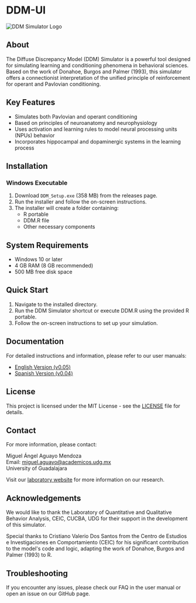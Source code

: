 # DDM-UI

![DDM Simulator Logo](images/icon.ico)

## About

The Diffuse Discrepancy Model (DDM) Simulator is a powerful tool designed for simulating learning and conditioning phenomena in behavioral sciences. Based on the work of Donahoe, Burgos and Palmer (1993), this simulator offers a connectionist interpretation of the unified principle of reinforcement for operant and Pavlovian conditioning.

## Key Features

- Simulates both Pavlovian and operant conditioning
- Based on principles of neuroanatomy and neurophysiology
- Uses activation and learning rules to model neural processing units (NPUs) behavior
- Incorporates hippocampal and dopaminergic systems in the learning process

## Installation

### Windows Executable

1. Download `DDM_Setup.exe` (358 MB) from the releases page.
2. Run the installer and follow the on-screen instructions.
3. The installer will create a folder containing:
   - R portable
   - DDM.R file
   - Other necessary components

## System Requirements

- Windows 10 or later
- 4 GB RAM (8 GB recommended)
- 500 MB free disk space

## Quick Start

1. Navigate to the installed directory.
2. Run the DDM Simulator shortcut or execute DDM.R using the provided R portable.
3. Follow the on-screen instructions to set up your simulation.

## Documentation

For detailed instructions and information, please refer to our user manuals:

- [English Version (v0.05)](https://drive.google.com/file/d/1_g1aYD9k8oR31n-Mi2L1dPRHYOjSSriN/view?usp=sharing)
- [Spanish Version (v0.04)](https://drive.google.com/file/d/1gy456KA_bwoXmhocAvuYWLrurgJ-OUnx/view?usp=sharing)

## License

This project is licensed under the MIT License - see the [LICENSE](LICENSE) file for details.

## Contact

For more information, please contact:

Miguel Ángel Aguayo Mendoza  
Email: miguel.aguayo@academicos.udg.mx  
University of Guadalajara

Visit our [laboratory website](http://www.ceic.cucba.udg.mx/Investigacion/laboratorios?id=13) for more information on our research.

## Acknowledgements

We would like to thank the Laboratory of Quantitative and Qualitative Behavior Analysis, CEIC, CUCBA, UDG for their support in the development of this simulator. 

Special thanks to Cristiano Valerio Dos Santos from the Centro de Estudios e Investigaciones en Comportamiento (CEIC) for his significant contribution to the model's code and logic, adapting the work of Donahoe, Burgos and Palmer (1993) to R.

## Troubleshooting

If you encounter any issues, please check our FAQ in the user manual or open an issue on our GitHub page.

